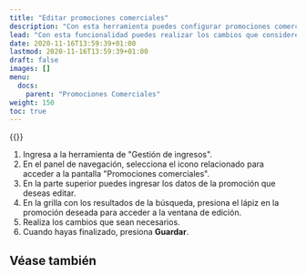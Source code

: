 ```yaml
---
title: "Editar promociones comerciales"
description: "Con esta herramienta puedes configurar promociones comerciales que se aplicarán a los tickets."
lead: "Con esta funcionalidad puedes realizar los cambios que consideres necesarios tanto en la información general de una promoción, como en sus reglas o criterios relacionados."
date: 2020-11-16T13:59:39+01:00
lastmod: 2020-11-16T13:59:39+01:00
draft: false
images: []
menu:
  docs:
    parent: "Promociones Comerciales"
weight: 150
toc: true
---
```


{{<note text="Estas acciones pueden realizarse desde la pantalla de búsqueda de promociones o desde la pantalla de consulta de tickets pendientes de pago mediante el icono de lápiz. Ve a los artículos relacionados al final de este documento.">}}

1. Ingresa a la herramienta de "Gestión de ingresos".
1. En el panel de navegación, selecciona el icono relacionado para acceder a la pantalla "Promociones comerciales".
1. En la parte superior puedes ingresar los datos de la promoción que deseas editar.
1. En la grilla con los resultados de la búsqueda, presiona el lápiz en la promoción deseada para acceder a la ventana de edición.
1. Realiza los cambios que sean necesarios.
1. Cuando hayas finalizado, presiona **Guardar**.

## Véase también

<!-- {{< link text="Crear promociones comerciales" to="crear-promos" >}}
<br/>
{{< link text="Buscar promociones comerciales" to="buscar-promos" >}}
<br/>
{{< link text="Consultar tickets" to="consultar-tickets" >}} -->
